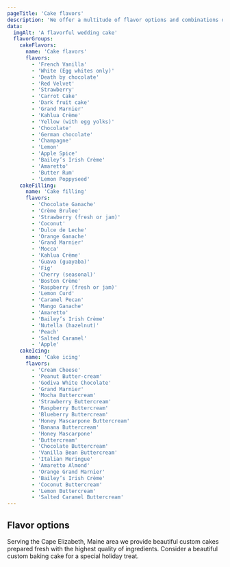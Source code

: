 ```yaml
---
pageTitle: 'Cake flavors'
description: 'We offer a multitude of flavor options and combinations of cake, filling, and icing.'
data:
  imgAlt: 'A flavorful wedding cake'
  flavorGroups:
    cakeFlavors:
      name: 'Cake flavors'
      flavors:
        - 'French Vanilla'
        - 'White (Egg whites only)'
        - 'Death by chocolate'
        - 'Red Velvet'
        - 'Strawberry'
        - 'Carrot Cake'
        - 'Dark fruit cake'
        - 'Grand Marnier'
        - 'Kahlua Crème'
        - 'Yellow (with egg yolks)'
        - 'Chocolate'
        - 'German chocolate'
        - 'Champagne'
        - 'Lemon'
        - 'Apple Spice'
        - 'Bailey’s Irish Crème'
        - 'Amaretto'
        - 'Butter Rum'
        - 'Lemon Poppyseed'
    cakeFilling:
      name: 'Cake filling'
      flavors:
        - 'Chocolate Ganache'
        - 'Crème Brulee'
        - 'Strawberry (fresh or jam)'
        - 'Coconut'
        - 'Dulce de Leche'
        - 'Orange Ganache'
        - 'Grand Marnier'
        - 'Mocca'
        - 'Kahlua Crème'
        - 'Guava (guayaba)'
        - 'Fig'
        - 'Cherry (seasonal)'
        - 'Boston Crème'
        - 'Raspberry (fresh or jam)'
        - 'Lemon Curd'
        - 'Caramel Pecan'
        - 'Mango Ganache'
        - 'Amaretto'
        - 'Bailey’s Irish Crème'
        - 'Nutella (hazelnut)'
        - 'Peach'
        - 'Salted Caramel'
        - 'Apple'
    cakeIcing:
      name: 'Cake icing'
      flavors:
        - 'Cream Cheese'
        - 'Peanut Butter-cream'
        - 'Godiva White Chocolate'
        - 'Grand Marnier'
        - 'Mocha Buttercream'
        - 'Strawberry Buttercream'
        - 'Raspberry Buttercream'
        - 'Blueberry Buttercream'
        - 'Honey Mascarpone Buttercream'
        - 'Banana Buttercream'
        - 'Honey Mascarpone'
        - 'Buttercream'
        - 'Chocolate Buttercream'
        - 'Vanilla Bean Buttercream'
        - 'Italian Meringue'
        - 'Amaretto Almond'
        - 'Orange Grand Marnier'
        - 'Bailey’s Irish Crème'
        - 'Coconut Buttercream'
        - 'Lemon Buttercream'
        - 'Salted Caramel Buttercream'
---
```


## Flavor options

Serving the Cape Elizabeth, Maine area we provide beautiful custom cakes prepared fresh with the highest quality of ingredients. Consider a beautiful custom baking cake for a special holiday treat.
